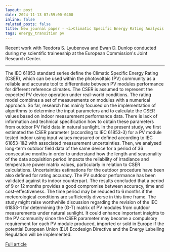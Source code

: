 ```yaml
---
layout: post
date: 2024-11-13 07:59:00-0400
inline: false
related_posts: false
title: New journal paper - <i>Climatic Specific Energy Rating Analysis of Outdoor PV Field Data</i>
tags: energy_transition pv
---
```


Recent work with Teodora S. Lyubenova and Ewan D. Dunlop conducted during my scientific traineeship at the European Commission's Joint Research Center.

---

The IEC 61853 standard series define the Climatic Specific Energy Rating (CSER), which can be used within the photovoltaic (PV) community as a reliable and accurate tool to differentiate between PV modules performance for different reference climates. The CSER is assumed to represent the expected PV device operation under real-world conditions. The rating model combines a set of measurements on modules with a numerical approach. So far, research has mainly focused on the implementation of algorithms to determine the input parameters and to calculate the CSER values based on indoor measurement performance data. There is lack of information and technical specification how to obtain these parameters from outdoor PV field data in natural sunlight. In the present study, we first estimated the CSER parameter (according to IEC 61853-3) for a PV module tested indoor using input values measured or defined according to IEC 61853-1&2 with associated measurement uncertainties. Then, we analysed long-term outdoor field data of the same device for a period of 36 consecutive months in order to understand how the length and seasonality of the data acquisition period impacts the reliability of irradiance and temperature power matrix values, particularly in relation to CSER calculations. Uncertainties estimations for the outdoor procedure have been also defined for rating accuracy. The PV outdoor performance has been validated against its indoor counterpart. The results concluded that a period of 9 or 12 months provides a good compromise between accuracy, time and cost-effectiveness. The time period may be reduced to 6 months if the meteorological conditions are sufficiently diverse in this time frame. The study might raise worthwhile discussion regarding the revision of the IEC 61853-1 for determining the (G-T) matrix of PV modules from outdoor measurements under natural sunlight. It could enhance important insights to the PV community since the CSER parameter may become a compulsory requirement for each PV module produced, imported or sold in Europe if the potential European Union (EU) Ecodesign Directive and the Energy Labelling Regulation will be implemented.

[Full article](https://onlinelibrary.wiley.com/doi/10.1002/pip.3864)
